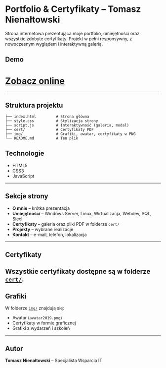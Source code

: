 
# Portfolio & Certyfikaty – Tomasz Nienałtowski

Strona internetowa prezentująca moje portfolio, umiejętności oraz wszystkie zdobyte certyfikaty. Projekt w pełni responsywny, z nowoczesnym wyglądem i interaktywną galerią.

## Demo
# [Zobacz online](https://tomurek.github.io/Portfolio-CV/)

---

## Struktura projektu

```
├── index.html         # Strona główna
├── style.css          # Stylizacja strony
├── script.js          # Interaktywność (galeria, modal)
├── cert/              # Certyfikaty PDF
├── img/               # Grafiki, awatar, certyfikaty w PNG
└── README.md          # Ten plik
```


## Technologie

- HTML5
- CSS3
- JavaScript

---

## Sekcje strony

- **O mnie** – krótka prezentacja
- **Umiejętności** – Windows Server, Linux, Wirtualizacja, Webdev, SQL, Sieci
- **Certyfikaty** – galeria oraz pliki PDF w folderze `cert/`
- **Projekty** – wybrane realizacje
- **Kontakt** – e-mail, telefon, lokalizacja

---

## Certyfikaty

Wszystkie certyfikaty dostępne są w folderze [`cert/`](cert/). 
---

## Grafiki

W folderze [`img/`](img/) znajdują się:

- Awatar (`avatar2019.png`)
- Certyfikaty w formie graficznej
- Grafiki z wydarzeń i szkoleń

---


## Autor

**Tomasz Nienałtowski** – Specjalista Wsparcia IT
